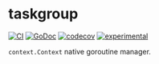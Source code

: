 # taskgroup

[![CI](https://github.com/morikuni/taskgroup/workflows/CI/badge.svg)](https://github.com/morikuni/taskgroup/actions)
[![GoDoc](https://godoc.org/github.com/morikuni/taskgroup?status.svg)](https://godoc.org/github.com/morikuni/taskgroup)
[![codecov](https://codecov.io/gh/morikuni/taskgroup/branch/master/graph/badge.svg)](https://codecov.io/gh/morikuni/taskgroup)
[![experimental](http://badges.github.io/stability-badges/dist/experimental.svg)](http://github.com/badges/stability-badges)

`context.Context` native goroutine manager.
